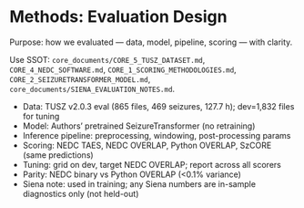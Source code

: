 # Methods: Evaluation Design

Purpose: how we evaluated — data, model, pipeline, scoring — with clarity.

Use SSOT: `core_documents/CORE_5_TUSZ_DATASET.md`, `CORE_4_NEDC_SOFTWARE.md`, `CORE_1_SCORING_METHODOLOGIES.md`, `CORE_2_SEIZURETRANSFORMER_MODEL.md`, `core_documents/SIENA_EVALUATION_NOTES.md`.

- Data: TUSZ v2.0.3 eval (865 files, 469 seizures, 127.7 h); dev=1,832 files for tuning
- Model: Authors’ pretrained SeizureTransformer (no retraining)
- Inference pipeline: preprocessing, windowing, post-processing params
- Scoring: NEDC TAES, NEDC OVERLAP, Python OVERLAP, SzCORE (same predictions)
- Tuning: grid on dev, target NEDC OVERLAP; report across all scorers
- Parity: NEDC binary vs Python OVERLAP (<0.1% variance)
- Siena note: used in training; any Siena numbers are in-sample diagnostics only (not held-out)

